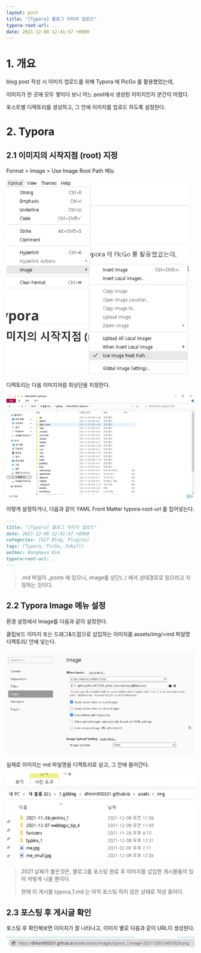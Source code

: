 ```yaml
---
layout: post
title: "[Typora] 블로그 이미지 업로드"
typora-root-url: ..
date: 2021-12-08 12:41:57 +0900
---
```



# 1. 개요

blog post 작성 시 이미지 업로드를 위해 Typora 에 PicGo 를 활용했었는데,

이미지가 한 곳에 모두 쌓이다 보니 어느 post에서 생성된 이미지인지 분간이 어렵다.

포스트별 디렉토리를 생성하고, 그 안에 이미지를 업로드 하도록 설정한다.



# 2. Typora

## 2.1 이미지의 시작지점 (root) 지정

Format > Image > Use Image Root Path 메뉴

![UploadImageForTypora_1](/../assets/posts/images/07-Typora/UploadImageForTypora/UploadImageForTypora_1.png)





디렉토리는 다음 이미지처럼 최상단을 지정한다.

![UploadImageForTypora_2](/../assets/posts/images/07-Typora/UploadImageForTypora/UploadImageForTypora_2.png)



이렇게 설정하거나, 다음과 같이 YAML Front Matter typora-root-url 를 집어넣는다.

```markdown
---
title: "[Typora] 블로그 이미지 업로드"
date: 2021-12-08 12:41:57 +0900
categories: [GIT Blog, Plugins]
tags: [Typora, PicGo, Jekyll]
author: DongHyun Kim
typora-root-url: ..
---
```

> .md 파일이 _posts 에 있으니, image를 상단(..) 에서 상대경로로 읽으라고 지정하는 것이다.



## 2.2 Typora Image 메뉴 설정

환경 설정에서 Image를 다음과 같이 설정한다.

클립보드 이미지 또는 드래그&드랍으로 삽입하는 이미지를 assets/img/<md 파일명 디렉토리/ 안에 넣는다.

![UploadImageForTypora_3](/../assets/posts/images/07-Typora/UploadImageForTypora/UploadImageForTypora_3.png)



실제로 이미지는 md 파일명을 디렉토리로 삼고, 그 안에 들어간다.

![UploadImageForTypora_4](/../assets/posts/images/07-Typora/UploadImageForTypora/UploadImageForTypora_4.png)

> 2021 날짜가 붙은것은, 블로그를 포스팅 완료 후 이미지를 삽입한 게시물들이 있어 저렇게 나올 뿐이다.
>
> 현재 이 게시믈 typora_1.md 는 아직 포스팅 하지 않은 상태로 작성 중이다.



## 2.3 포스팅 후 게시글 확인

포스팅 후 확인해보면 이미지가 잘 나타나고, 이미지 별로 다음과 같이 URL이 생성된다.

![UploadImageForTypora_5](/../assets/posts/images/07-Typora/UploadImageForTypora/UploadImageForTypora_5.png)
